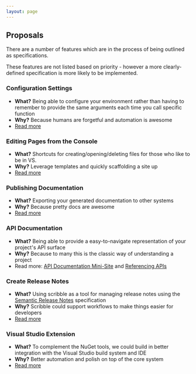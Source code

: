 ```yaml
---
layout: page
---   
```


## Proposals

There are a number of features which are in the process of being outlined as specifications. 

These features are not listed based on priority - however a more clearly-defined specification is more likely to be implemented.

### Configuration Settings

 - **What?** Being able to configure your environment rather than having to remember to provide the same arguments each time you call specific function
 - **Why?** Because humans are forgetful and automation is awesome
 - [Read more](/scribble/pages/proposals/configuration.html)

### Editing Pages from the Console

 - **What?** Shortcuts for creating/opening/deleting files for those who like to be in VS.
 - **Why?** Leverage templates and quickly scaffolding a site up
 - [Read more](/scribble/pages/proposals/editing-pages.html)

### Publishing Documentation

 - **What?** Exporting your generated documentation to other systems
 - **Why?** Because pretty docs are awesome
 - [Read more](/scribble/pages/proposals/publishing-documentation.html)

### API Documentation

 - **What?** Being able to provide a easy-to-navigate representation of your project's API surface
 - **Why?** Because to many this is the classic way of understanding a project
 - Read more: [API Documentation Mini-Site](/scribble/pages/proposals/documentation-mini-site.html) and [Referencing APIs](/scribble/pages/proposals/documentation-referencing-apis.html)

### Create Release Notes

 - **What?** Using scribble as a tool for managing release notes using the [Semantic Release Notes](http://semanticreleasenotes.org/) specification
 - **Why?** Scribble could support workflows to make things easier for developers
 - [Read more](/scribble/pages/proposals/create-release-notes.html)

### Visual Studio Extension

 - **What?** To complement the NuGet tools, we could build in better integration with the Visual Studio build system and IDE
 - **Why?** Better automation and polish on top of the core system
 - [Read more](/scribble/pages/proposals/vsix.html)

